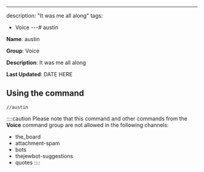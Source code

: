 ---
description: "It was me all along"
tags:
  - Voice
---# austin

**Name**: austin

**Group**: Voice

**Description**: It was me all along

**Last Updated**: DATE HERE

## Using the command

    //austin

::::caution Please note that this command and other commands from the **Voice** command group are not allowed in the following channels:
- the_board
- attachment-spam
- bots
- thejewbot-suggestions
- quotes
::::